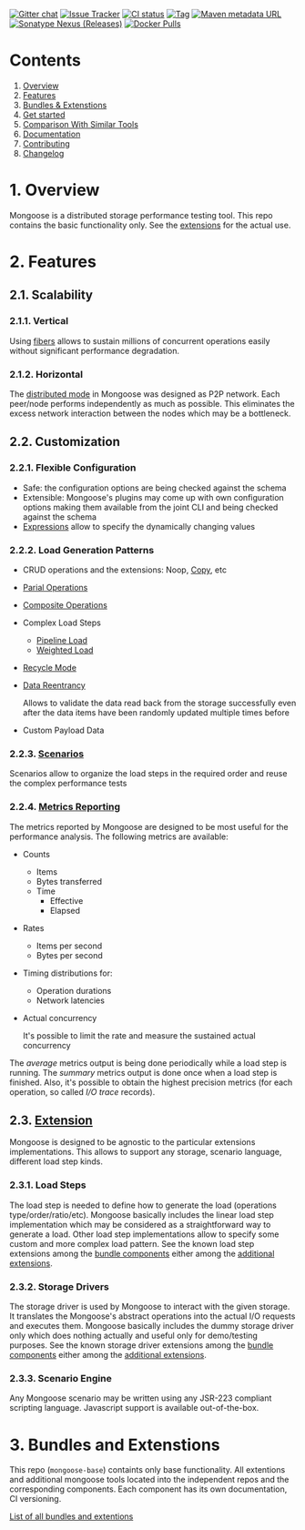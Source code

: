 [![Gitter chat](https://badges.gitter.im/emc-mongoose.png)](https://gitter.im/emc-mongoose)
[![Issue Tracker](https://img.shields.io/badge/Issue-Tracker-red.svg)](https://mongoose-issues.atlassian.net/projects/GOOSE)
[![CI status](https://gitlab.com/emc-mongoose/mongoose-base/badges/master/pipeline.svg)](https://gitlab.com/emc-mongoose/mongoose-base/commits/master)
[![Tag](https://img.shields.io/github/tag/emc-mongoose/mongoose-base.svg)](https://github.com/emc-mongoose/mongoose-base/tags)
[![Maven metadata URL](https://img.shields.io/maven-metadata/v/http/central.maven.org/maven2/com/github/emc-mongoose/mongoose-base/maven-metadata.xml.svg)](http://central.maven.org/maven2/com/github/emc-mongoose/mongoose-base)
[![Sonatype Nexus (Releases)](https://img.shields.io/nexus/r/http/oss.sonatype.org/com.github.emc-mongoose/mongoose-base.svg)](http://oss.sonatype.org/com.github.emc-mongoose/mongoose-base)
[![Docker Pulls](https://img.shields.io/docker/pulls/emcmongoose/mongoose-base.svg)](https://hub.docker.com/r/emcmongoose/mongoose-base/)

# Contents

1. [Overview](#1-overview)
2. [Features](#2-features)<br/>
3. [Bundles & Extenstions](#3-bundles-and-extenstions)
4. [Get started](doc/getstarted)<br/>
5. [Comparison With Similar Tools](doc/comparision)<br/>
6. [Documentation](doc)<br/>
7. [Contributing](doc/contributing)<br/>
8. [Changelog](doc/changelog)<br/>

# 1. Overview

Mongoose is a distributed storage performance testing tool. This repo contains the basic functionality only. See the 
[extensions](#23-extension) for the actual use. 

# 2. Features

## 2.1. Scalability

### 2.1.1. Vertical

Using [fibers](https://github.com/akurilov/fiber4j) allows to sustain millions of concurrent operations easily without
significant performance degradation.

### 2.1.2. Horizontal

The [distributed mode](doc/design/distributed_mode) in Mongoose was designed as P2P network. Each peer/node performs
independently as much as possible. This eliminates the excess network interaction between the nodes which may be a
bottleneck.

## 2.2. Customization

### 2.2.1. Flexible Configuration

* Safe: the configuration options are being checked against the schema
* Extensible: Mongoose's plugins may come up with own configuration options making them available from the joint CLI and being checked against the schema 
* [Expressions](doc/usage/input/configuration#124-expression) allow to specify the dynamically changing values 

### 2.2.2. Load Generation Patterns

* CRUD operations and the extensions: Noop, [Copy](doc/design/copy_mode), etc

* [Parial Operations](doc/usage/load/operations/byte_ranges)

* [Composite Operations](doc/usage/load/operations/composite)

* Complex Load Steps
    * [Pipeline Load](https://github.com/emc-mongoose/mongoose-load-step-pipeline)
    * [Weighted Load](https://github.com/emc-mongoose/mongoose-load-step-weighted)
* [Recycle Mode](doc/design/recycle_mode)

* [Data Reentrancy](doc/design/data_reentrancy)

  Allows to validate the data read back from the storage successfully even after the data items have been randomly
  updated multiple times before

* Custom Payload Data

### 2.2.3. [Scenarios](doc/usage/input/scenarios)

Scenarios allow to organize the load steps in the required order and reuse the complex performance tests

### 2.2.4. [Metrics Reporting](doc/usage/output#2-metrics)

The metrics reported by Mongoose are designed to be most useful for the performance analysis. The following metrics are
available:

* Counts

  * Items
  * Bytes transferred
  * Time
    * Effective
    * Elapsed

* Rates

  * Items per second
  * Bytes per second

* Timing distributions for:

  * Operation durations
  * Network latencies

* Actual concurrency

  It's possible to limit the rate and measure the sustained actual concurrency

The *average* metrics output is being done periodically while a load step is running. The *summary* metrics output is
done once when a load step is finished. Also, it's possible to obtain the highest precision metrics (for each operation,
so called *I/O trace* records).

## 2.3. [Extension](src/main/java/com/emc/mongoose/base/env)

Mongoose is designed to be agnostic to the particular extensions implementations. This allows to support any storage,
scenario language, different load step kinds.

### 2.3.1. Load Steps

The load step is needed to define how to generate the load (operations type/order/ratio/etc).
Mongoose basically includes the linear load step implementation which may be considered as a straightforward way to 
generate a load. Other load step implementations allow to specify some custom and more complex load pattern. See the 
known load step extensions among the [bundle components](https://github.com/emc-mongoose/mongoose#bundle-contents) 
either among the [additional extensions](https://github.com/emc-mongoose/mongoose#additional-extensions).

### 2.3.2. Storage Drivers

The storage driver is used by Mongoose to interact with the given storage. It translates the Mongoose's abstract 
operations into the actual I/O requests and executes them. Mongoose basically includes the dummy storage driver only 
which does nothing actually and useful only for demo/testing purposes. See the known storage driver extensions among the
[bundle components](https://github.com/emc-mongoose/mongoose#bundle-contents) either among the 
[additional extensions](https://github.com/emc-mongoose/mongoose#additional-extensions).

### 2.3.3. Scenario Engine

Any Mongoose scenario may be written using any JSR-223 compliant scripting language. Javascript support is available
out-of-the-box.

# 3. Bundles and Extenstions

This repo (`mongoose-base`) containts only base functionality. All extentions and additional mongoose tools located into the independent repos and the corresponding components. Each component has its own documentation, CI versioning.

[List of all bundles and extentions](https://github.com/emc-mongoose/mongoose)

